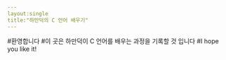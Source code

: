 ```yaml
---
layout:single
title:"하만덕의 C 언어 배우기"
---
```


#환영합니다
#이 곳은 하만덕이 C 언어를 배우는 과정을 기록할 것 입니다
#I hope you like it!
